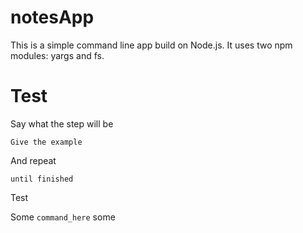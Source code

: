 # notesApp
This is a simple command line app build on Node.js.
It uses two npm modules: yargs and fs.  
# Test

Say what the step will be

```
Give the example
```

And repeat

```
until finished
```
Test

Some `command_here` some
